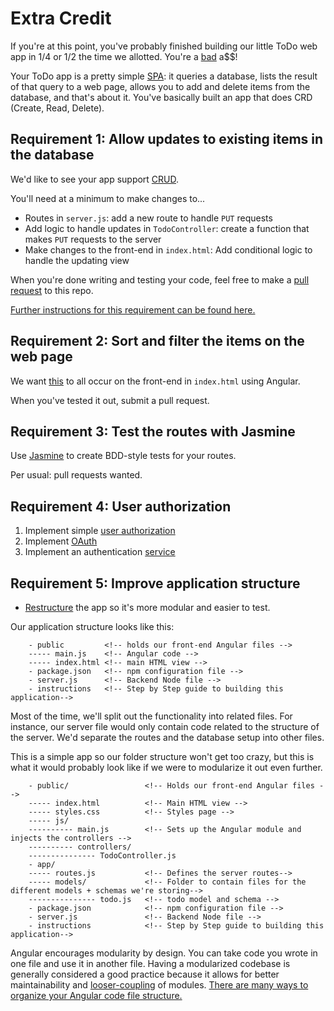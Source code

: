 # Extra Credit
If you're at this point, you've probably finished building our little ToDo web app in 1/4 or 1/2 the time we allotted. You're a [bad](https://www.youtube.com/watch?v=dsUXAEzaC3Q) a$$!

Your ToDo app is a pretty simple [SPA](https://www.google.com/webhp?sourceid=chrome-instant&ion=1&espv=2&ie=UTF-8#q=single%20page%20application): it queries a database, lists the result of that query to a web page, allows you to add and delete items from the database, and that's about it. You've basically built an app that does CRD (Create, Read, Delete). 

## Requirement 1: Allow updates to existing items in the database

We'd like to see your app support [CRUD](https://en.wikipedia.org/wiki/Create,_read,_update_and_delete). 

You'll need at a minimum to make changes to...
- Routes in `server.js`: add a new route to handle `PUT` requests 
- Add logic to handle updates in `TodoController`: create a function that makes `PUT` requests to the server
- Make changes to the front-end in `index.html`: Add conditional logic to handle the updating view

When you're done writing and testing your code, feel free to make a [pull request](https://www.google.com/webhp?sourceid=chrome-instant&ion=1&espv=2&ie=UTF-8#q=how%20to%20make%20a%20pull%20request) to this repo.

[Further instructions for this requirement can be found here.](updateDatabase.md)

## Requirement 2: Sort and filter the items on the web page
We want [this](https://scotch.io/tutorials/sort-and-filter-a-table-using-angular) to all occur on the front-end in `index.html` using Angular.

When you've tested it out, submit a pull request.

## Requirement 3: Test the routes with Jasmine
Use [Jasmine](http://jasmine.github.io/2.4/node.html) to create BDD-style tests for your routes.

Per usual: pull requests wanted.

## Requirement 4: User authorization
1.  Implement simple [user authorization](https://www.sitepoint.com/user-authentication-mean-stack/)
2.  Implement [OAuth](https://www.google.com/webhp?sourceid=chrome-instant&ion=1&espv=2&ie=UTF-8#q=oauth%20meaning)
3.  Implement an authentication [service](https://www.sitepoint.com/user-authentication-mean-stack/)

## Requirement 5: Improve application structure
- [Restructure](https://scotch.io/tutorials/angularjs-best-practices-directory-structure) the app so it's more modular and easier to test.

Our application structure looks like this:

        - public         <!-- holds our front-end Angular files -->
        ----- main.js    <!-- Angular code -->
        ----- index.html <!-- main HTML view -->
        - package.json   <!-- npm configuration file -->
        - server.js      <!-- Backend Node file -->
        - instructions   <!-- Step by Step guide to building this application-->

Most of the time, we'll split out the functionality into related files. For instance, our server file would only contain code related to the structure of the server. We'd separate the routes and the database setup into other files.

This is a simple app so our folder structure won't get too crazy, but this is what it would probably look like if we were to modularize it out even further.

        - public/                 <!-- Holds our front-end Angular files -->
        ----- index.html          <!-- Main HTML view -->
        ----- styles.css          <!-- Styles page -->
        ----- js/
        ---------- main.js        <!-- Sets up the Angular module and injects the controllers -->
        ---------- controllers/
        --------------- TodoController.js
        - app/
        ----- routes.js           <!-- Defines the server routes-->
        ----- models/             <!-- Folder to contain files for the different models + schemas we're storing-->
        --------------- todo.js   <!-- todo model and schema -->
        - package.json            <!-- npm configuration file -->
        - server.js               <!-- Backend Node file -->
        - instructions            <!-- Step by Step guide to building this application-->

Angular encourages modularity by design. You can take code you wrote in one file and use it in another file. Having a modularized codebase is generally considered a good practice because it allows for better maintainability and [looser-coupling](https://en.wikipedia.org/wiki/Loose_coupling) of modules. [There are many ways to organize your Angular code file structure.](http://cliffmeyers.com/blog/2013/4/21/code-organization-angularjs-javascript)

